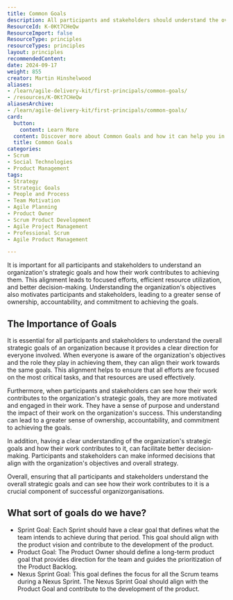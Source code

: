 ```yaml
---
title: Common Goals
description: All participants and stakeholders should understand the overall strategic goals and be able to see how the work contributes to it
ResourceId: K-0Kt7CHeQw
ResourceImport: false
ResourceType: principles
resourceTypes: principles
layout: principles
recommendedContent: 
date: 2024-09-17
weight: 855
creator: Martin Hinshelwood
aliases:
- /learn/agile-delivery-kit/first-principals/common-goals/
- /resources/K-0Kt7CHeQw
aliasesArchive:
- /learn/agile-delivery-kit/first-principals/common-goals/
card:
  button:
    content: Learn More
  content: Discover more about Common Goals and how it can help you in your Agile journey!
  title: Common Goals
categories:
- Scrum
- Social Technologies
- Product Management
tags:
- Strategy
- Strategic Goals
- People and Process
- Team Motivation
- Agile Planning
- Product Owner
- Scrum Product Development
- Agile Project Management
- Professional Scrum
- Agile Product Management

---
```

It is important for all participants and stakeholders to understand an organization's strategic goals and how their work contributes to achieving them. This alignment leads to focused efforts, efficient resource utilization, and better decision-making. Understanding the organization's objectives also motivates participants and stakeholders, leading to a greater sense of ownership, accountability, and commitment to achieving the goals.

## The Importance of Goals

It is essential for all participants and stakeholders to understand the overall strategic goals of an organization because it provides a clear direction for everyone involved. When everyone is aware of the organization's objectives and the role they play in achieving them, they can align their work towards the same goals. This alignment helps to ensure that all efforts are focused on the most critical tasks, and that resources are used effectively.

Furthermore, when participants and stakeholders can see how their work contributes to the organization's strategic goals, they are more motivated and engaged in their work. They have a sense of purpose and understand the impact of their work on the organization's success. This understanding can lead to a greater sense of ownership, accountability, and commitment to achieving the goals.

In addition, having a clear understanding of the organization's strategic goals and how their work contributes to it, can facilitate better decision-making. Participants and stakeholders can make informed decisions that align with the organization's objectives and overall strategy.

Overall, ensuring that all participants and stakeholders understand the overall strategic goals and can see how their work contributes to it is a crucial component of successful organizorganisations.

## What sort of goals do we have?

- Sprint Goal: Each Sprint should have a clear goal that defines what the team intends to achieve during that period. This goal should align with the product vision and contribute to the development of the product.
- Product Goal: The Product Owner should define a long-term product goal that provides direction for the team and guides the prioritization of the Product Backlog.
- Nexus Sprint Goal: This goal defines the focus for all the Scrum teams during a Nexus Sprint. The Nexus Sprint Goal should align with the Product Goal and contribute to the development of the product.

